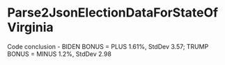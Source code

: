 # Parse2JsonElectionDataForStateOfVirginia
Code conclusion - BIDEN BONUS = PLUS 1.61%, StdDev 3.57; TRUMP BONUS = MINUS 1.2%, StdDev 2.98
